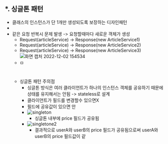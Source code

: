 *. 싱글톤 패턴
  - 
  - 클래스의 인스턴스가 단 1개만 생성되도록 보장하는 디자인패턴
  - 
  - 같은 요청 반복시 문제 발생 -> 요청할때마다 새로운 객체가 생성
    -  Request(articleService) -> Response(new ArticleService1)
    -  Request(articleService) -> Response(new ArticleService2)
    -  Request(articleService) -> Response(new ArticleService3)
    ![화면 캡처 2022-12-02 154534](https://user-images.githubusercontent.com/81909140/205232159-125f542c-c709-4c09-a19b-5bb042e983da.png) 
    - ㅁ  
    #  
    #
    - 싱글톤 패턴 주의점
      - 싱글톤 방식은 여러 클라이언트가 하나의 인스턴스 객체를 공유하기 때문에 상태를 유지해서는 안됨 -> stateless로 설계
      - 클라이언트가 필드를 변경할수 있으면X
      - 필드에 공유값이 있으면 안
      - ![singleton](https://user-images.githubusercontent.com/81909140/208279364-9f2e4fbc-0bb3-4502-8e9d-2143dc5e963b.png)
        - 싱글톤 내부에 price 필드가 공유됨  
      - ![singletone2](https://user-images.githubusercontent.com/81909140/208279368-5e0fe297-a8b8-441c-b7d5-1023a4da04d6.png)
        - 결과적으로 userA와 userB의 price 필드가 공유됨으로써 userA와 userB의 price 필드값이 같
